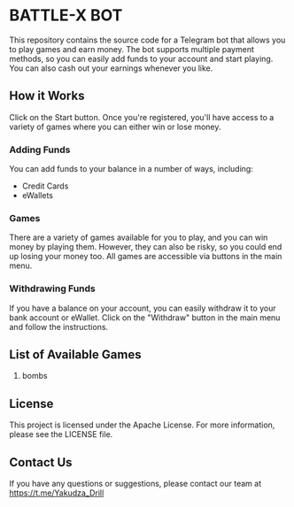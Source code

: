 # BATTLE-X BOT

This repository contains the source code for a Telegram bot that allows you to play games and earn money. The bot supports multiple payment methods, so you can easily add funds to your account and start playing. You can also cash out your earnings whenever you like.

## How it Works

Click on the Start button. Once you're registered, you'll have access to a variety of games where you can either win or lose money.

### Adding Funds

You can add funds to your balance in a number of ways, including:

- Credit Cards
- eWallets

### Games

There are a variety of games available for you to play, and you can win money by playing them. However, they can also be risky, so you could end up losing your money too. All games are accessible via buttons in the main menu.

### Withdrawing Funds

If you have a balance on your account, you can easily withdraw it to your bank account or eWallet. Click on the "Withdraw" button in the main menu and follow the instructions.

## List of Available Games

1. bombs

## License

This project is licensed under the Apache License. For more information, please see the LICENSE file.

## Contact Us

If you have any questions or suggestions, please contact our team at https://t.me/Yakudza_Drill
